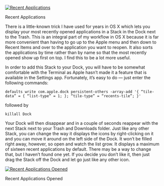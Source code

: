 [![Recent Applications](Screen-Shot-2015-05-02-at-19.46.57.png)](https://i0.wp.com/blog.alexseifert.com/wp-content/uploads/2015/05/Screen-Shot-2015-05-02-at-19.46.57.png?ssl=1)

Recent Applications

There is a little-known trick I have used for years in OS X which lets you display your most recently opened applications in a Stack in the Dock next to the Trash. This is an integral part of my workflow in OS X because it is far more convenient than having to go up to the Apple menu and then down to Recent Items and over to the application you want to reopen. It also sorts the applications by time rather than by name so that the most recently opened show up first on top. I find this to be a lot more useful.

In order to add this Stack to your Dock, you will have to be somewhat comfortable with the Terminal as Apple hasn’t made it a feature that is available in the Settings app. Fortunately, it’s easy to do — just enter the following commands:

`defaults write com.apple.dock persistent-others -array-add '{ “tile-data” = { “list-type” = 1; }; “tile-type” = “recents-tile”; }'`

followed by

`killall Dock`

Your Dock will then disappear and in a couple of seconds reappear with the next Stack next to your Trash and Downloads folder. Just like any other Stack, you can change the way it displays the icons by right-clicking on it and you can move it around on the left side of the Dock. It won’t be filled right away, however, so open and watch the list grow. It displays a maximum of sixteen recent applications by default. There may be a way to change that, but I haven’t found one yet. If you decide you don’t like it, then just drag the Stack off the Dock and let go just like any other icon.

[![Recent Applications Opened](Screen-Shot-2015-05-02-at-19.47.03.png)](https://i0.wp.com/blog.alexseifert.com/wp-content/uploads/2015/05/Screen-Shot-2015-05-02-at-19.47.03.png?ssl=1)

Recent Applications Opened